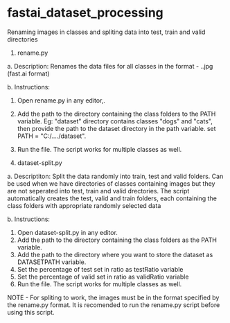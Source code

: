 # fastai_dataset_processing
Renaming images in classes and spliting data into test, train and valid directories

1. rename.py

a. Description:
  Renames the data files for all classes in the format - <class-name>.<image-number>.jpg (fast.ai format)
  
b. Instructions:
  1. Open rename.py in any editor,.
  2. Add the path to the directory containing the class folders to the PATH variable.
   Eg: "dataset" directory contains classes "dogs" and "cats", then provide the path to the dataset directory in the path variable.
       set PATH = "C:/..../dataset".
  3. Run the file. The script works for multiple classes as well.
  
2. dataset-split.py

a. Descriptiton:
  Split the data randomly into train, test and valid folders. Can be used when we have directories of classes containing images but they are not seperated into test, train and valid drectories. The script automatically creates the test, valid and train folders, each containing the class folders with appropriate randomly selected data 
  
b. Instructions:
  1. Open dataset-split.py in any editor. 
  2. Add the path to the directory containing the class folders as the PATH variable.
  3. Add the path to the directory where you want to store the dataset as DATASETPATH variable.
  4. Set the percentage of test set in ratio as testRatio variable
  5. Set the percentage of valid set in ratio as validRatio variable
  6. Run the file. The script works for multiple classes as well.
  
  NOTE - For spliting to work, the images must be in the format specified by the rename.py format. It is recomended to run the rename.py script before using this script. 


  
